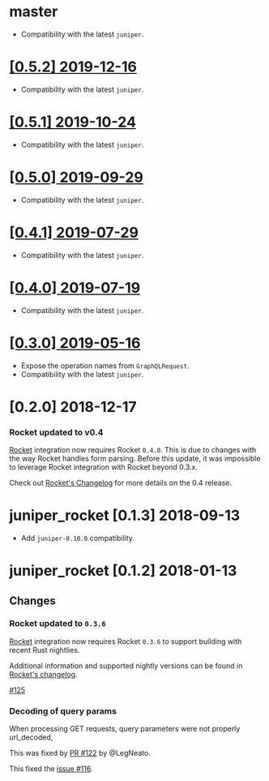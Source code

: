 # master

- Compatibility with the latest `juniper`.

# [[0.5.2] 2019-12-16](https://github.com/graphql-rust/juniper/releases/tag/juniper_rocket-0.5.2)

- Compatibility with the latest `juniper`.

# [[0.5.1] 2019-10-24](https://github.com/graphql-rust/juniper/releases/tag/juniper_rocket-0.5.1)

- Compatibility with the latest `juniper`.

# [[0.5.0] 2019-09-29](https://github.com/graphql-rust/juniper/releases/tag/juniper_rocket-0.5.0)

- Compatibility with the latest `juniper`.

# [[0.4.1] 2019-07-29](https://github.com/graphql-rust/juniper/releases/tag/juniper_rocket-0.4.1)

- Compatibility with the latest `juniper`.

# [[0.4.0] 2019-07-19](https://github.com/graphql-rust/juniper/releases/tag/juniper_rocket-0.4.0)

- Compatibility with the latest `juniper`.

# [[0.3.0] 2019-05-16](https://github.com/graphql-rust/juniper/releases/tag/juniper_rocket-0.3.0)

- Expose the operation names from `GraphQLRequest`.
- Compatibility with the latest `juniper`.

# [0.2.0] 2018-12-17

### Rocket updated to v0.4

[Rocket](https://rocket.rs) integration now requires Rocket `0.4.0`. This is due
to changes with the way Rocket handles form parsing. Before this update, it was
impossible to leverage Rocket integration with Rocket beyond 0.3.x.

Check out [Rocket's Changelog](https://github.com/SergioBenitez/Rocket/blob/v0.4/CHANGELOG.md)
for more details on the 0.4 release.

# juniper_rocket [0.1.3] 2018-09-13

- Add `juniper-0.10.0` compatibility.

# juniper_rocket [0.1.2] 2018-01-13

## Changes

### Rocket updated to `0.3.6`

[Rocket](https://rocket.rs) integration now requires Rocket `0.3.6` to
support building with recent Rust nightlies.

Additional information and supported nightly versions can be found in [Rocket's changelog](https://github.com/SergioBenitez/Rocket/blob/master/CHANGELOG.md#version-036-jan-12-2018).

[#125](https://github.com/graphql-rust/juniper/issues/125)

### Decoding of query params

When processing GET requests, query parameters were not properly url_decoded,

This was fixed by [PR #122](https://github.com/graphql-rust/juniper/pull/128) by @LegNeato.

This fixed the [issue #116](https://github.com/graphql-rust/juniper/issues/116).
